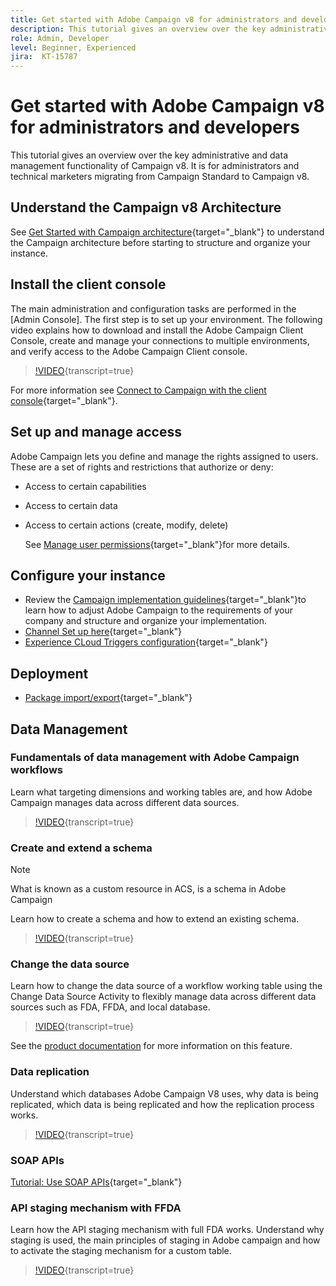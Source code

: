 ```yaml
---
title: Get started with Adobe Campaign v8 for administrators and developers.
description: This tutorial gives an overview over the key administrative and data management functionality of Campaign v8. It is targeted for administrators and the technical marketer migrating from Campaign Standard to Campaign v8.
role: Admin, Developer
level: Beginner, Experienced
jira:  KT-15787
---
```


# Get started with Adobe Campaign v8 for administrators and developers

This tutorial gives an overview over the key administrative and data management functionality of Campaign v8. It is for administrators and technical marketers migrating from Campaign Standard to Campaign v8.

## Understand the Campaign v8 Architecture

See [Get Started with Campaign architecture](https://experienceleague.adobe.com/en/docs/campaign/campaign-v8/config/architecture/architecture){target="_blank"} to understand the Campaign architecture before starting to structure and organize your instance.


## Install the client console

The main administration and configuration tasks are performed in the [Admin Console]. The first step is to set up your environment. The following video explains how to download and install the Adobe Campaign Client Console, create and manage your connections to multiple environments, and verify access to the Adobe Campaign Client console.

>[!VIDEO](https://video.tv.adobe.com/v/335375?quality=12&learn=on){transcript=true}

For more information see [Connect to Campaign with the client console](https://experienceleague.adobe.com/en/docs/campaign/campaign-v8/new/connect){target="_blank"}.

## Set up and manage access 

Adobe Campaign lets you define and manage the rights assigned to users. These are a set of rights and restrictions that authorize or deny:

* Access to certain capabilities
* Access to certain data
* Access to certain actions (create, modify, delete)

  See [Manage user permissions](https://experienceleague.adobe.com/en/docs/campaign/campaign-v8/admin/permissions/manage-permissions){target="_blank"}for more details.

## Configure your instance 

* Review the [Campaign implementation guidelines](https://experienceleague.adobe.com/en/docs/campaign/campaign-v8/config/implement/implement){target="_blank"}to learn how to adjust Adobe Campaign to the requirements of your company and structure and organize your implementation.
* [Channel Set up here](https://experienceleague.adobe.com/en/docs/campaign/campaign-v8/send/push/push-data-collection){target="_blank"}
* [Experience CLoud Triggers configuration](https://experienceleague.adobe.com/en/docs/campaign-classic/using/integrating-with-adobe-experience-cloud/experience-triggers/about-triggers){target="_blank"}

## Deployment

* [Package import/export](){target="_blank"}

## Data Management

### Fundamentals of data management with Adobe Campaign workflows

Learn what targeting dimensions and working tables are, and how Adobe Campaign manages data across different data sources.

>[!VIDEO](https://video.tv.adobe.com/v/339992?quality=12&learn=on){transcript=true}


### Create and extend a schema

>[!NOTE]
>What is known as a custom resource in ACS, is a schema in Adobe Campaign

Learn how to create a schema and how to extend an existing schema.

>[!VIDEO](https://video.tv.adobe.com/v/337939?quality=12&learn=on){transcript=true}

### Change the data source

Learn how to change the data source of a workflow working table using the Change Data Source Activity to flexibly manage data across different data sources such as FDA, FFDA, and local database.

>[!VIDEO](https://video.tv.adobe.com/v/340064?quality=12&learn=on){transcript=true}

See the [product documentation](https://experienceleague.adobe.com/docs/campaign/campaign-v8/config/workflows.html?lang=en#change-data-source-activity) for more information on this feature.

### Data replication

Understand which databases Adobe Campaign V8 uses, why data is being replicated, which data is being replicated and how the replication process works.

>[!VIDEO](https://video.tv.adobe.com/v/334460?quality=12&learn=on){transcript=true}
  
### SOAP APIs

[Tutorial: Use SOAP APIs](https://experienceleague.adobe.com/en/docs/campaign-learn/use-soap-apis/introduction){target="_blank"}

### API staging mechanism with FFDA

Learn how the API staging mechanism with full FDA works. Understand why staging is used, the main principles of staging in Adobe campaign and how to activate the staging mechanism for a custom table.

>[!VIDEO](https://video.tv.adobe.com/v/339276?quality=12&learn=on){transcript=true}

